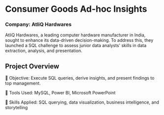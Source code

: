# Consumer Goods Ad-hoc Insights
### Company: AtliQ Hardwares
AtliQ Hardwares, a leading computer hardware manufacturer in India, sought to enhance its data-driven decision-making. To address this, they launched a SQL challenge to assess junior data analysts' skills in data extraction, analysis, and presentation.

 ## Project Overview
🔹 Objective: Execute SQL queries, derive insights, and present findings to top management.

🔹 Tools Used: MySQL, Power BI, Microsoft PowerPoint

🔹 Skills Applied: SQL querying, data visualization, business intelligence, and storytelling
